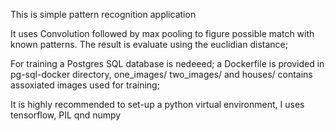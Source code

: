 This is simple pattern recognition application

It uses Convolution followed by max pooling to figure possible match with known patterns.
The result is evaluate using the euclidian distance;

For training a Postgres SQL database is nedeeed; a Dockerfile is provided in pg-sql-docker 
directory, one_images/ two_images/ and houses/ contains assoxiated images used for training;

It is highly recommended to set-up a python virtual environment, I uses tensorflow, PIL qnd numpy
